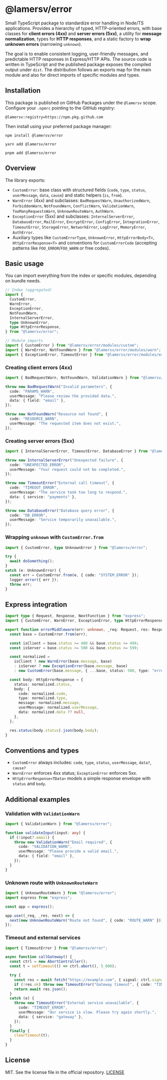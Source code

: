 # @lamersv/error

Small TypeScript package to standardize error handling in Node/TS applications. Provides a hierarchy of typed, HTTP-oriented errors, with base classes for **client errors (4xx)** and **server errors (5xx)**, a utility for **message normalization**, types for **HTTP responses**, and a static factory to **wrap unknown errors** (narrowing `unknown`).

The goal is to enable consistent logging, user-friendly messages, and predictable HTTP responses in Express/HTTP APIs. The source code is written in TypeScript and the published package exposes the compiled output under `dist`. The distribution follows an exports map for the main module and also for direct imports of specific modules and types.

## Installation

This package is published on GitHub Packages under the `@lamersv` scope. Configure your `.npmrc` pointing to the GitHub registry:

```
@lamersv:registry=https://npm.pkg.github.com
```

Then install using your preferred package manager:

```
npm install @lamersv/error
```

```
yarn add @lamersv/error
```

```
pnpm add @lamersv/error
```

## Overview

The library exports:

- `CustomError`: base class with structured fields (`code`, `type`, `status`, `userMessage`, `data`, `cause`) and static helpers (`is`, `from`).
- `WarnError` (4xx) and subclasses: `BadRequestWarn`, `UnauthorizedWarn`, `ForbiddenWarn`, `NotFoundWarn`, `ConflictWarn`, `ValidationWarn`, `TooManyRequestsWarn`, `UnknownRouteWarn`, `AuthWarn`.
- `ExceptionError` (5xx) and subclasses: `InternalServerError`, `DatabaseError`, `MailError`, `EncryptError`, `ConfigError`, `IntegrationError`, `TimeoutError`, `StorageError`, `NetworkError`, `LogError`, `MemoryError`, `AuthError`.
- Auxiliary types like `CustomErrorType`, `UnknownError`, `HttpErrorBody<T>`, `HttpErrorResponse<T>` and conventions for `CustomErrorCode` (accepting patterns like `FOO_ERROR`/`FOO_WARN` or free codes).

## Basic usage

You can import everything from the index or specific modules, depending on bundle needs.

```ts
// Index (aggregated)
import {
  CustomError,
  WarnError,
  ExceptionError,
  NotFoundWarn,
  InternalServerError,
  type UnknownError,
  type HttpErrorResponse,
} from "@lamersv/error";

// Module imports
import { CustomError } from "@lamersv/error/modules/custom";
import { WarnError, NotFoundWarn } from "@lamersv/error/modules/warn";
import { ExceptionError, TimeoutError } from "@lamersv/error/modules/exception";
```

### Creating client errors (4xx)

```ts
import { BadRequestWarn, NotFoundWarn, ValidationWarn } from "@lamersv/error";

throw new BadRequestWarn("Invalid parameters", {
  code: "PARAMS_WARN",
  userMessage: "Please review the provided data.",
  data: { field: "email" },
});

throw new NotFoundWarn("Resource not found", {
  code: "RESOURCE_WARN",
  userMessage: "The requested item does not exist.",
});
```

### Creating server errors (5xx)

```ts
import { InternalServerError, TimeoutError, DatabaseError } from "@lamersv/error";

throw new InternalServerError("Unexpected failure", {
  code: "UNEXPECTED_ERROR",
  userMessage: "Your request could not be completed.",
});

throw new TimeoutError("External call timeout", {
  code: "TIMEOUT_ERROR",
  userMessage: "The service took too long to respond.",
  data: { service: "payments" },
});

throw new DatabaseError("Database query error", {
  code: "DB_ERROR",
  userMessage: "Service temporarily unavailable.",
});
```

### Wrapping `unknown` with `CustomError.from`

```ts
import { CustomError, type UnknownError } from "@lamersv/error";

try {
  await doSomething();
}
catch (e: UnknownError) {
  const err = CustomError.from(e, { code: "SYSTEM_ERROR" });
  logger.error({ err });
  throw err;
}
```

## Express integration

```ts
import type { Request, Response, NextFunction } from "express";
import { CustomError, WarnError, ExceptionError, type HttpErrorResponse } from "@lamersv/error";

export function errorMiddleware(err: unknown, _req: Request, res: Response, _next: NextFunction) {
  const base = CustomError.from(err);

  const isClient = base.status >= 400 && base.status <= 499;
  const isServer = base.status >= 500 && base.status <= 599;

  const normalized =
    isClient ? new WarnError(base.message, base)
    : isServer ? new ExceptionError(base.message, base)
    : new CustomError(base.message, { ...base, status: 500, type: "error", code: "SYSTEM_ERROR" });

  const body: HttpErrorResponse = {
    status: normalized.status,
    body: {
      code: normalized.code,
      type: normalized.type,
      message: normalized.message,
      userMessage: normalized.userMessage,
      data: normalized.data ?? null,
    },
  };

  res.status(body.status).json(body.body);
}
```

## Conventions and types

- `CustomError` always includes: `code`, `type`, `status`, `userMessage`, `data?`, `cause?`  
- `WarnError` enforces 4xx status; `ExceptionError` enforces 5xx.  
- `HttpErrorResponse<TData>` models a simple response envelope with `status` and `body`.  

## Additional examples

### Validation with `ValidationWarn`

```ts
import { ValidationWarn } from "@lamersv/error";

function validateInput(input: any) {
  if (!input?.email) {
    throw new ValidationWarn("Email required", {
      code: "VALIDATION_WARN",
      userMessage: "Please provide a valid email.",
      data: { field: "email" },
    });
  }
}
```

### Unknown route with `UnknownRouteWarn`

```ts
import { UnknownRouteWarn } from "@lamersv/error";
import express from "express";

const app = express();

app.use((_req, _res, next) => {
  next(new UnknownRouteWarn("Route not found", { code: "ROUTE_WARN" }));
});
```

### Timeout and external services

```ts
import { TimeoutError } from "@lamersv/error";

async function callGateway() {
  const ctrl = new AbortController();
  const t = setTimeout(() => ctrl.abort(), 5_000);

  try {
    const res = await fetch("https://example.com", { signal: ctrl.signal });
    if (!res.ok) throw new TimeoutError("Gateway timeout", { code: "TIMEOUT_ERROR" });
    return await res.json();
  } 
  catch (e) {
    throw new TimeoutError("External service unavailable", {
      code: "TIMEOUT_ERROR",
      userMessage: "Our service is slow. Please try again shortly.",
      data: { service: "gateway" },
    });
  } 
  finally {
    clearTimeout(t);
  }
}
```

## License

MIT. See the license file in the official repository. [LICENSE](./LICENSE)
